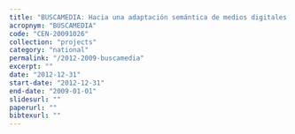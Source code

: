 ```yaml
---
title: "BUSCAMEDIA: Hacia una adaptación semántica de medios digitales multiredmultiterminal"
acropnym: "BUSCAMEDIA"
code: "CEN-20091026"
collection: "projects"
category: "national"
permalink: "/2012-2009-buscamedia"
excerpt: ""
date: "2012-12-31"
start-date: "2012-12-31"
end-date: "2009-01-01"
slidesurl: ""
paperurl: ""
bibtexurl: ""
---
```

